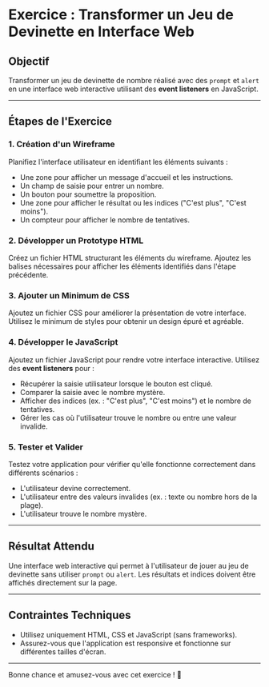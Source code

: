 
# Exercice : Transformer un Jeu de Devinette en Interface Web

## Objectif
Transformer un jeu de devinette de nombre réalisé avec des `prompt` et `alert` en une interface web interactive utilisant des **event listeners** en JavaScript.

---

## Étapes de l'Exercice

### 1. Création d'un Wireframe
Planifiez l'interface utilisateur en identifiant les éléments suivants :
- Une zone pour afficher un message d'accueil et les instructions.
- Un champ de saisie pour entrer un nombre.
- Un bouton pour soumettre la proposition.
- Une zone pour afficher le résultat ou les indices ("C'est plus", "C'est moins").
- Un compteur pour afficher le nombre de tentatives.

### 2. Développer un Prototype HTML
Créez un fichier HTML structurant les éléments du wireframe. Ajoutez les balises nécessaires pour afficher les éléments identifiés dans l'étape précédente.

### 3. Ajouter un Minimum de CSS
Ajoutez un fichier CSS pour améliorer la présentation de votre interface. Utilisez le minimum de styles pour obtenir un design épuré et agréable.

### 4. Développer le JavaScript
Ajoutez un fichier JavaScript pour rendre votre interface interactive. Utilisez des **event listeners** pour :
- Récupérer la saisie utilisateur lorsque le bouton est cliqué.
- Comparer la saisie avec le nombre mystère.
- Afficher des indices (ex. : "C'est plus", "C'est moins") et le nombre de tentatives.
- Gérer les cas où l'utilisateur trouve le nombre ou entre une valeur invalide.

### 5. Tester et Valider
Testez votre application pour vérifier qu'elle fonctionne correctement dans différents scénarios :
- L'utilisateur devine correctement.
- L'utilisateur entre des valeurs invalides (ex. : texte ou nombre hors de la plage).
- L'utilisateur trouve le nombre mystère.

---

## Résultat Attendu
Une interface web interactive qui permet à l'utilisateur de jouer au jeu de devinette sans utiliser `prompt` ou `alert`. Les résultats et indices doivent être affichés directement sur la page.

---

## Contraintes Techniques
- Utilisez uniquement HTML, CSS et JavaScript (sans frameworks).
- Assurez-vous que l'application est responsive et fonctionne sur différentes tailles d'écran.

---

Bonne chance et amusez-vous avec cet exercice ! 🎯

